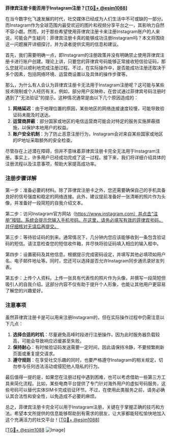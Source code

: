 **菲律宾注册卡能否用于Instagram注册？[[TG💪+ @esim1088](https://t.me/s/esim1088)]**

在当今数字化飞速发展的时代，社交媒体已经成为人们生活中不可或缺的一部分。而Instagram作为全球范围内最受欢迎的图片和视频分享平台之一，其影响力自然不容小觑。然而，对于那些希望使用菲律宾注册卡来注册Instagram账户的人来说，可能会产生疑问：菲律宾注册卡真的能够成功注册Instagram吗？本文将围绕这一问题展开详细探讨，并为读者提供实用的信息和建议。

首先，我们需要明确一点，即Instagram的注册政策并没有明确禁止使用菲律宾注册卡进行账户创建。理论上讲，只要您的菲律宾号码能够正常接收短信验证码，那么您就可以顺利地完成注册过程。不过，在实际操作中，是否能成功注册还取决于多个因素，包括网络环境、运营商设置以及具体的操作步骤等。

那么，为什么有人会认为菲律宾注册卡无法用于Instagram注册呢？这可能与某些技术限制或个人经历有关。例如，部分用户反映称，在尝试通过菲律宾号码注册时遇到了“无法验证”的提示。这种情况通常是由以下几个原因造成的：

1. **网络延迟**：由于地理位置的原因，某些地区的网络连接速度较慢，可能导致验证码未能及时送达。
2. **运营商屏蔽**：部分国家或地区的电信运营商可能会对特定的服务实施屏蔽措施，以保护本地用户的权益。
3. **账户安全机制**：为了防止恶意注册行为，Instagram会对来自某些国家或地区的IP地址采取额外的安全检查。

尽管存在上述潜在障碍，但并不意味着菲律宾注册卡完全无法用于Instagram注册。事实上，许多用户已经成功完成了这一过程。接下来，我们将详细介绍具体的注册流程以及注意事项，帮助大家提高成功率。

### 注册步骤详解

第一步：准备必要的材料。除了菲律宾注册卡之外，您还需要确保自己的手机具备良好的信号强度和稳定的网络连接。此外，建议提前准备好一张清晰的照片作为头像，并准备好一段简短的自我介绍文本。

第二步：访问Instagram官方网站（https://www.instagram.com）并点击“注册”按钮。系统会提示您输入手机号码。在这里，请务必填写有效的菲律宾号码，并仔细核对无误后再提交。

第三步：等待验证码的到来。通常情况下，几分钟内您应该能够收到一条包含验证码的短信。请注意检查您的短信收件箱，并尽快将验证码填入相应的输入框中。

第四步：设置密码及其他信息。根据提示完成密码设定，并填写其他必填项如用户名、电子邮件地址等。同时，您还可以选择是否允许Instagram同步通讯录好友列表。

第五步：上传个人资料。上传一张具有代表性的照片作为头像，并撰写一段简短但吸引人的自我介绍。这部分内容不仅有助于提升个人形象，也能让其他用户更容易了解您的兴趣爱好。

### 注意事项

虽然菲律宾注册卡是可以用来注册Instagram的，但在实际操作过程中仍需注意以下几点：

1. **选择合适的时机**：尽量避免高峰时段进行注册操作，因为此时服务器负载较高，可能会导致响应迟缓甚至失败。
2. **保持耐心**：有时候验证码发送需要一定时间，因此请保持冷静，不要频繁刷新页面或重复提交请求。
3. **遵守规则**：在享受社交乐趣的同时，也要严格遵守Instagram的相关规定，切勿参与任何违法活动或侵犯他人隐私的行为。

最后值得一提的是，如果您在注册过程中遇到困难，也可以考虑借助一些第三方工具来简化流程。比如，某些电商平台提供了专门针对海外用户的虚拟号码服务，这些号码可以替代实体SIM卡完成验证环节。不过，在使用此类服务之前，请务必确认其合法性和安全性，以免造成不必要的麻烦。

总之，菲律宾注册卡完全可以用于Instagram注册，关键在于掌握正确的技巧和方法。希望本文所提供的信息能够帮助到有需求的朋友，让大家都能轻松愉快地加入这个充满活力的社交平台！[[TG💪+ @esim1088](https://t.me/s/esim1088)]

[[TG💪+ @esim1088](https://t.me/s/esim1088) ![Image](https://i.postimg.cc/4NQfJmqS/Snipaste-2025-05-13-00-14-12.png)]